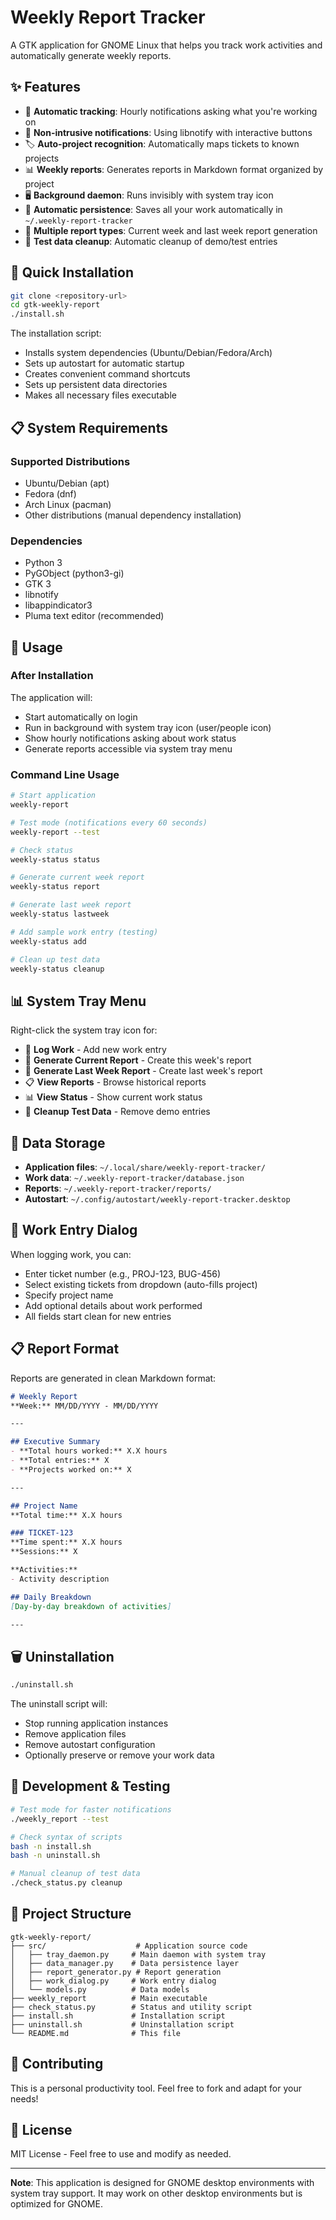 # Weekly Report Tracker

A GTK application for GNOME Linux that helps you track work activities and automatically generate weekly reports.

## ✨ Features

- 📅 **Automatic tracking**: Hourly notifications asking what you're working on
- 🔔 **Non-intrusive notifications**: Using libnotify with interactive buttons
- 🏷️ **Auto-project recognition**: Automatically maps tickets to known projects  
- 📊 **Weekly reports**: Generates reports in Markdown format organized by project
- 🖥️ **Background daemon**: Runs invisibly with system tray icon
- 💾 **Automatic persistence**: Saves all your work automatically in `~/.weekly-report-tracker`
- 📝 **Multiple report types**: Current week and last week report generation
- 🧹 **Test data cleanup**: Automatic cleanup of demo/test entries

## 🚀 Quick Installation

```bash
git clone <repository-url>
cd gtk-weekly-report
./install.sh
```

The installation script:
- Installs system dependencies (Ubuntu/Debian/Fedora/Arch)
- Sets up autostart for automatic startup
- Creates convenient command shortcuts
- Sets up persistent data directories
- Makes all necessary files executable

## 📋 System Requirements

### Supported Distributions
- Ubuntu/Debian (apt)
- Fedora (dnf) 
- Arch Linux (pacman)
- Other distributions (manual dependency installation)

### Dependencies
- Python 3
- PyGObject (python3-gi)
- GTK 3
- libnotify 
- libappindicator3
- Pluma text editor (recommended)

## 🎯 Usage

### After Installation
The application will:
- Start automatically on login
- Run in background with system tray icon (user/people icon)
- Show hourly notifications asking about work status
- Generate reports accessible via system tray menu

### Command Line Usage
```bash
# Start application
weekly-report

# Test mode (notifications every 60 seconds)
weekly-report --test  

# Check status
weekly-status status

# Generate current week report
weekly-status report

# Generate last week report  
weekly-status lastweek

# Add sample work entry (testing)
weekly-status add

# Clean up test data
weekly-status cleanup
```

## 📊 System Tray Menu

Right-click the system tray icon for:
- 📝 **Log Work** - Add new work entry
- 📄 **Generate Current Report** - Create this week's report
- 📅 **Generate Last Week Report** - Create last week's report
- 📋 **View Reports** - Browse historical reports
- 📊 **View Status** - Show current work status
- 🧹 **Cleanup Test Data** - Remove demo entries

## 💾 Data Storage

- **Application files**: `~/.local/share/weekly-report-tracker/`
- **Work data**: `~/.weekly-report-tracker/database.json`
- **Reports**: `~/.weekly-report-tracker/reports/`
- **Autostart**: `~/.config/autostart/weekly-report-tracker.desktop`

## 🔧 Work Entry Dialog

When logging work, you can:
- Enter ticket number (e.g., PROJ-123, BUG-456)
- Select existing tickets from dropdown (auto-fills project)
- Specify project name
- Add optional details about work performed
- All fields start clean for new entries

## 📋 Report Format

Reports are generated in clean Markdown format:
```markdown
# Weekly Report
**Week:** MM/DD/YYYY - MM/DD/YYYY

---

## Executive Summary
- **Total hours worked:** X.X hours
- **Total entries:** X
- **Projects worked on:** X

---

## Project Name
**Total time:** X.X hours

### TICKET-123
**Time spent:** X.X hours
**Sessions:** X

**Activities:**
- Activity description

## Daily Breakdown
[Day-by-day breakdown of activities]

---
```

## 🗑️ Uninstallation

```bash
./uninstall.sh
```

The uninstall script will:
- Stop running application instances
- Remove application files
- Remove autostart configuration
- Optionally preserve or remove your work data

## 🧪 Development & Testing

```bash
# Test mode for faster notifications
./weekly_report --test

# Check syntax of scripts
bash -n install.sh
bash -n uninstall.sh

# Manual cleanup of test data
./check_status.py cleanup
```

## 📁 Project Structure

```
gtk-weekly-report/
├── src/                    # Application source code
│   ├── tray_daemon.py     # Main daemon with system tray
│   ├── data_manager.py    # Data persistence layer
│   ├── report_generator.py # Report generation
│   ├── work_dialog.py     # Work entry dialog
│   └── models.py          # Data models
├── weekly_report          # Main executable
├── check_status.py        # Status and utility script
├── install.sh             # Installation script
├── uninstall.sh           # Uninstallation script
└── README.md              # This file
```

## 🤝 Contributing

This is a personal productivity tool. Feel free to fork and adapt for your needs!

## 📄 License

MIT License - Feel free to use and modify as needed.

---

**Note**: This application is designed for GNOME desktop environments with system tray support. It may work on other desktop environments but is optimized for GNOME.